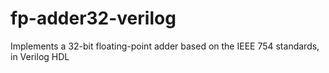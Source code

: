 # fp-adder32-verilog
Implements a 32-bit floating-point adder based on the IEEE 754 standards, in Verilog HDL
